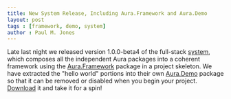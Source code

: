 ```yaml
---
title: New System Release, Including Aura.Framework and Aura.Demo
layout: post
tags : [framework, demo, system]
author : Paul M. Jones
---
```


Late last night we released version 1.0.0-beta4 of the full-stack [system][],
which composes all the independent Aura packages into a coherent framework
using the [Aura.Framework][] package in a project skeleton. We have extracted
the "hello world" portions into their own [Aura.Demo][] package so that it can
be removed or disabled when you begin your project. [Download][] it and take
it for a spin!

[system]: http://auraphp.github.com/system
[Aura.Framework]: http://auraphp.github.com/Aura.Framework
[Aura.Demo]: http://auraphp.github.com/Aura.Demo
[Download]: http://auraphp.github.com/system/downloads/auraphp-system-1.0.0-beta4.tgz

